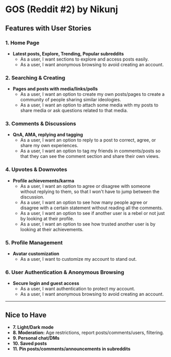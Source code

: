 # GOS (Reddit #2) by Nikunj

## Features with User Stories

### 1. Home Page
*   **Latest posts, Explore, Trending, Popular subreddits**
    *   As a user, I want sections to explore and access posts easily.
    *   As a user, I want anonymous browsing to avoid creating an account.

### 2. Searching & Creating
*   **Pages and posts with media/links/polls**
    *   As a user, I want an option to create my own posts/pages to create a community of people sharing similar ideologies.
    *   As a user, I want an option to attach some media with my posts to share media or ask questions related to that media.

### 3. Comments & Discussions
*   **QnA, AMA, replying and tagging**
    *   As a user, I want an option to reply to a post to correct, agree, or share my own experiences.
    *   As a user, I want an option to tag my friends in comments/posts so that they can see the comment section and share their own views.

### 4. Upvotes & Downvotes
*   **Profile achievements/karma**
    *   As a user, I want an option to agree or disagree with someone without replying to them, so that I won't have to jump between the discussion.
    *   As a user, I want an option to see how many people agree or disagree with a certain statement without reading all the comments.
    *   As a user, I want an option to see if another user is a rebel or not just by looking at their profile.
    *   As a user, I want an option to see how trusted another user is by looking at their achievements.

### 5. Profile Management
*   **Avatar customization**
    *   As a user, I want to customize my account to stand out.

### 6. User Authentication & Anonymous Browsing
*   **Secure login and guest access**
    *   As a user, I want authentication to protect my account.
    *   As a user, I want anonymous browsing to avoid creating an account.

---

## Nice to Have

*   **7. Light/Dark mode**
*   **8. Moderation:** Age restrictions, report posts/comments/users, filtering.
*   **9. Personal chat/DMs**
*   **10. Saved posts**
*   **11. Pin posts/comments/announcements in subreddits**